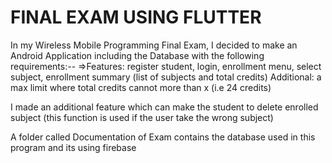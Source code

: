 # FINAL EXAM USING FLUTTER
In my Wireless Mobile Programming Final Exam, I decided to make  an Android Application including the Database with the following requirements:-- =>Features: register student, login, enrollment menu, select subject, enrollment summary (list of subjects and total credits) Additional: a max limit where total credits cannot more than x (i.e 24 credits)

I made an additional feature which can make the student to delete enrolled subject (this function is used if the user take the wrong subject)

A folder called Documentation of Exam contains the database used in this program and its using firebase

